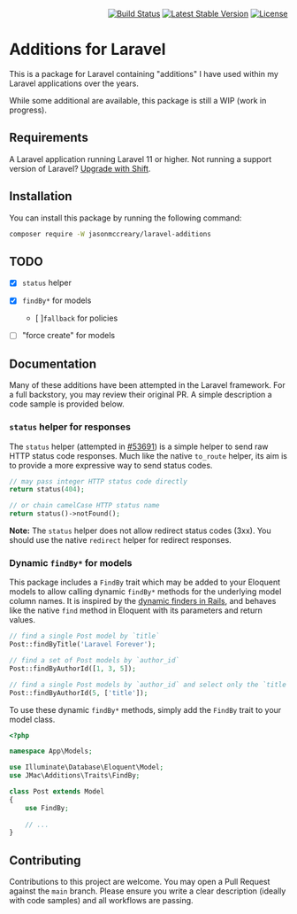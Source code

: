<p align="right">
    <a href="https://github.com/jasonmccreary/laravel-additions/actions"><img src="https://github.com/jasonmccreary/laravel-additions/workflows/Build/badge.svg" alt="Build Status"></a>
    <a href="https://packagist.org/packages/jasonmccreary/laravel-additions"><img src="https://poser.pugx.org/jasonmccreary/laravel-additions/v/stable.svg" alt="Latest Stable Version"></a>
    <a href="https://github.com/badges/poser/blob/master/LICENSE"><img src="https://poser.pugx.org/jasonmccreary/laravel-additions/license.svg" alt="License"></a>
</p>

# Additions for Laravel
This is a package for Laravel containing "additions" I have used within my Laravel applications over the years.

While some additional are available, this package is still a WIP (work in progress).


## Requirements
A Laravel application running Laravel 11 or higher. Not running a support version of Laravel? [Upgrade with Shift](https://laravelshift.com). 


## Installation
You can install this package by running the following command:

```sh
composer require -W jasonmccreary/laravel-additions
```


## TODO
- [x] `status` helper
- [x] `findBy*` for models
  - [ ]`fallback` for policies
- [ ] "force create" for models


## Documentation
Many of these additions have been attempted in the Laravel framework. For a full backstory, you may review their original PR. A simple description a code sample is provided below.

### `status` helper for responses
The `status` helper (attempted in [#53691](https://github.com/laravel/framework/pull/53691)) is a simple helper to send raw HTTP status code responses. Much like the native `to_route` helper, its aim is to provide a more expressive way to send status codes.

```php
// may pass integer HTTP status code directly
return status(404);

// or chain camelCase HTTP status name
return status()->notFound();
```

**Note:** The `status` helper does not allow redirect status codes (3xx). You should use the native `redirect` helper for redirect responses.

### Dynamic `findBy*` for models
This package includes a `FindBy` trait which may be added to your Eloquent models to allow calling dynamic `findBy*` methods for the underlying model column names. It is inspired by the [dynamic finders in Rails](https://guides.rubyonrails.org/active_record_querying.html#dynamic-finders), and behaves like the native `find` method in Eloquent with its parameters and return values.

```php
// find a single Post model by `title`
Post::findByTitle('Laravel Forever');

// find a set of Post models by `author_id`
Post::findByAuthorId([1, 3, 5]);

// find a single Post models by `author_id` and select only the `title`
Post::findByAuthorId(5, ['title']);
```

To use these dynamic `findBy*` methods, simply add the `FindBy` trait to your model class.

```php
<?php

namespace App\Models;

use Illuminate\Database\Eloquent\Model;
use JMac\Additions\Traits\FindBy;

class Post extends Model
{
    use FindBy;
    
    // ...
}
```


## Contributing
Contributions to this project are welcome. You may open a Pull Request against the `main` branch. Please ensure you write a clear description (ideally with code samples) and all workflows are passing.




